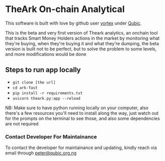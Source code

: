 # TheArk On-chain Analytical 

This software is built with love by github user [vortex](https://github.com/vortex-hue) under [Qubic](qubic.org.ng).

This is the beta and very first version of Theark analytics, an onchain tool that tracks Smart Money Holders actions in the market by monitoring what they're buying, when they're buying it and what they're dumping, the beta version is built not to be perfect, but to solve the problem to some levels, and more modifications would be done


## Steps to run app locally
- `git clone [the url]`
- `cd ark-fast`
- `pip install -r requirements.txt`
- `uvicorn theark.py:app --reload`

NB: Make sure to have python running locally on your computer, also there's a few resources you'll need to install along the way, just watch out for the prompts on the terminal to see those, and also some dependencies are not required

### Contact Developer For Maintainance
To contact the developer for maintainance and updating, kindly reach via email through [peter@qubic.org.ng](emailto:peter@qubic.org.ng)
